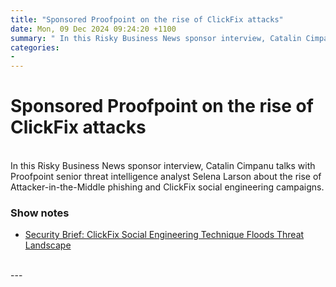 ```yaml
---
title: "Sponsored Proofpoint on the rise of ClickFix attacks"
date: Mon, 09 Dec 2024 09:24:20 +1100
summary: " In this Risky Business News sponsor interview, Catalin Cimpanu talks with Proofpoint senior threat intelligence analyst Selena Larson about the rise of"
categories: 
- 
---
```

# Sponsored Proofpoint on the rise of ClickFix attacks


<br/>
In this Risky Business News sponsor interview, Catalin Cimpanu talks with Proofpoint senior threat intelligence analyst Selena Larson about the rise of Attacker-in-the-Middle phishing and ClickFix social engineering campaigns.

### Show notes

-   [Security Brief: ClickFix Social Engineering Technique Floods Threat Landscape](https://www.proofpoint.com/us/blog/threat-insight/security-brief-clickfix-social-engineering-technique-floods-threat-landscape)

<br/>
---
